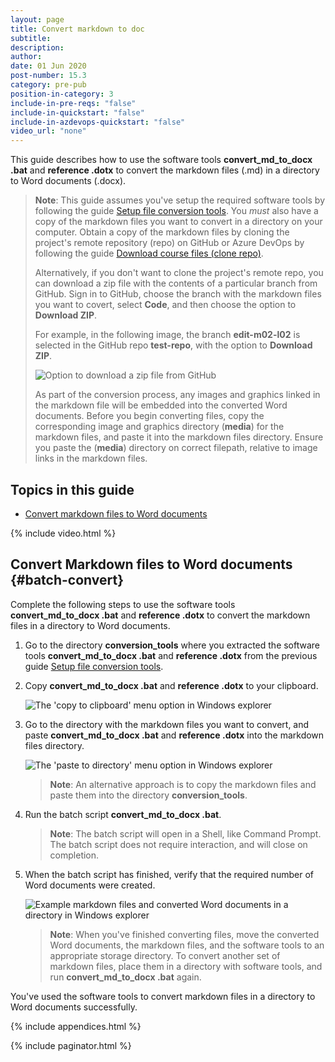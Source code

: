 ```yaml
---
layout: page
title: Convert markdown to doc
subtitle:
description:
author:
date: 01 Jun 2020
post-number: 15.3
category: pre-pub
position-in-category: 3
include-in-pre-reqs: "false"
include-in-quickstart: "false"
include-in-azdevops-quickstart: "false"
video_url: "none"
---
```


This guide describes how to use the software tools **convert_md_to_docx \.bat** and **reference \.dotx** to convert the markdown files (\.md) in a directory to Word documents (\.docx).

> **Note**: This guide assumes you've setup the required software tools by following the guide [Setup file conversion tools]({{site.baseurl}}/pre-pub/setup-tools.html). You *must* also have a copy of the markdown files you want to convert in a directory on your computer. Obtain a copy of the markdown files by cloning the project's remote repository (repo) on GitHub or Azure DevOps by following the guide [Download course files (clone repo)]({{site.baseurl}}/download-files/clone-repo.html).
>
> Alternatively, if you don't want to clone the project's remote repo, you can download a zip file with the contents of a particular branch from GitHub. Sign in to GitHub, choose the branch with the markdown files you want to covert, select **Code**, and then choose the option to **Download ZIP**.
>
> For example, in the following image, the branch **edit-m02-l02** is selected in the GitHub repo **test-repo**, with the option to **Download ZIP**.
>
> ![Option to download a zip file from GitHub](../assets/images/15-pre-pub/convert/get-zip-001.png)
>
> As part of the conversion process, any images and graphics linked in the markdown file will be embedded into the converted Word documents. Before you begin converting files, copy the corresponding image and graphics directory (**media**) for the markdown files, and paste it into the markdown files directory. Ensure you paste the (**media**) directory on correct filepath, relative to image links in the markdown files.
>

## Topics in this guide

- [Convert markdown files to Word documents](#batch-convert)

{% include video.html %}

## Convert Markdown files to Word documents {#batch-convert}

Complete the following steps to use the software tools **convert_md_to_docx \.bat** and **reference \.dotx** to convert the markdown files in a directory to Word documents.

1. Go to the directory **conversion_tools** where you extracted the software tools **convert_md_to_docx \.bat** and **reference \.dotx** from the previous guide [Setup file conversion tools]({{site.baseurl}}/pre-pub/setup-tools.html).

2. Copy **convert_md_to_docx \.bat** and **reference \.dotx** to your clipboard.

    ![The 'copy to clipboard' menu option in Windows explorer](../assets/images/15-pre-pub/convert/pdoc-convert-002.png)

3. Go to the directory with the markdown files you want to convert, and paste **convert_md_to_docx \.bat** and **reference \.dotx** into the markdown files directory.

    ![The 'paste to directory' menu option in Windows explorer](../assets/images/15-pre-pub/convert/pdoc-convert-003.png)

    > **Note**: An alternative approach is to copy the markdown files and paste them into the directory **conversion_tools**.

4. Run the batch script **convert_md_to_docx \.bat**.

    > **Note**: The batch script will open in a Shell, like Command Prompt. The batch script does not require interaction, and will close on completion.

5. When the batch script has finished, verify that the required number of Word documents were created.

    ![Example markdown files and converted Word documents in a directory in Windows explorer](../assets/images/15-pre-pub/convert/pdoc-convert-005.png)

    > **Note**: When you've finished converting files, move the converted Word documents, the markdown files, and the software tools to an appropriate storage directory. To convert another set of markdown files, place them in a directory with software tools, and run **convert_md_to_docx \.bat** again.
   >

You've used the software tools to convert markdown files in a directory to Word documents successfully.

{% include appendices.html %}

{% include paginator.html %}
